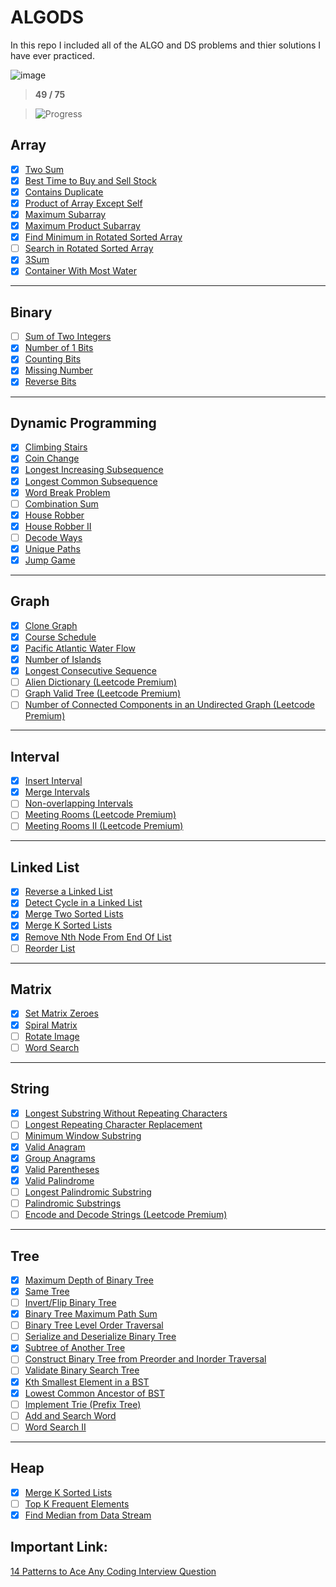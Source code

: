 # ALGODS
In this repo I included all of the ALGO and DS problems and thier solutions I have ever practiced.

![image](https://user-images.githubusercontent.com/18663295/115101892-3a168600-9f65-11eb-9c30-f3c89cf64dfb.png)

> __49 / 75__

> ![Progress](https://progress-bar.dev/65/?title=completed)
## Array

- [x] [Two Sum](https://leetcode.com/problems/two-sum/)
- [x] [Best Time to Buy and Sell Stock](https://leetcode.com/problems/best-time-to-buy-and-sell-stock/)
- [x] [Contains Duplicate](https://leetcode.com/problems/contains-duplicate/)
- [x] [Product of Array Except Self](https://leetcode.com/problems/product-of-array-except-self/)
- [x] [Maximum Subarray](https://leetcode.com/problems/maximum-subarray/)
- [x] [Maximum Product Subarray](https://leetcode.com/problems/maximum-product-subarray/)
- [x] [Find Minimum in Rotated Sorted Array](https://leetcode.com/problems/find-minimum-in-rotated-sorted-array/)
- [ ] [Search in Rotated Sorted Array](https://leetcode.com/problems/search-in-rotated-sorted-array/)
- [x] [3Sum](https://leetcode.com/problems/3sum/)
- [x] [Container With Most Water](https://leetcode.com/problems/container-with-most-water/)

---

## Binary

- [ ] [Sum of Two Integers](https://leetcode.com/problems/sum-of-two-integers/)
- [x] [Number of 1 Bits](https://leetcode.com/problems/number-of-1-bits/)
- [x] [Counting Bits](https://leetcode.com/problems/counting-bits/)
- [x] [Missing Number](https://leetcode.com/problems/missing-number/)
- [x] [Reverse Bits](https://leetcode.com/problems/reverse-bits/)

---

## Dynamic Programming

- [x] [Climbing Stairs](https://leetcode.com/problems/climbing-stairs/)
- [x] [Coin Change](https://leetcode.com/problems/coin-change/)
- [x] [Longest Increasing Subsequence](https://leetcode.com/problems/longest-increasing-subsequence/)
- [x] [Longest Common Subsequence](https://leetcode.com/problems/longest-common-subsequence/)
- [x] [Word Break Problem](https://leetcode.com/problems/word-break/)
- [ ] [Combination Sum](https://leetcode.com/problems/combination-sum-iv/)
- [x] [House Robber](https://leetcode.com/problems/house-robber/)
- [x] [House Robber II](https://leetcode.com/problems/house-robber-ii/)
- [ ] [Decode Ways](https://leetcode.com/problems/decode-ways/)
- [x] [Unique Paths](https://leetcode.com/problems/unique-paths/)
- [x] [Jump Game](https://leetcode.com/problems/jump-game/)

---

## Graph

- [x] [Clone Graph](https://leetcode.com/problems/clone-graph/)
- [x] [Course Schedule](https://leetcode.com/problems/course-schedule/)
- [x] [Pacific Atlantic Water Flow](https://leetcode.com/problems/pacific-atlantic-water-flow/)
- [x] [Number of Islands](https://leetcode.com/problems/number-of-islands/)
- [x] [Longest Consecutive Sequence](https://leetcode.com/problems/longest-consecutive-sequence/)
- [ ] [Alien Dictionary (Leetcode Premium)](https://leetcode.com/problems/alien-dictionary/)
- [ ] [Graph Valid Tree (Leetcode Premium)](https://leetcode.com/problems/graph-valid-tree/)
- [ ] [Number of Connected Components in an Undirected Graph (Leetcode Premium)](https://leetcode.com/problems/number-of-connected-components-in-an-undirected-graph/)

---

## Interval

- [x] [Insert Interval](https://leetcode.com/problems/insert-interval/)
- [x] [Merge Intervals](https://leetcode.com/problems/merge-intervals/)
- [ ] [Non-overlapping Intervals](https://leetcode.com/problems/non-overlapping-intervals/)
- [ ] [Meeting Rooms (Leetcode Premium)](https://leetcode.com/problems/meeting-rooms/)
- [ ] [Meeting Rooms II (Leetcode Premium)](https://leetcode.com/problems/meeting-rooms-ii/)

---

## Linked List

- [x] [Reverse a Linked List](https://leetcode.com/problems/reverse-linked-list/)
- [x] [Detect Cycle in a Linked List](https://leetcode.com/problems/linked-list-cycle/)
- [x] [Merge Two Sorted Lists](https://leetcode.com/problems/merge-two-sorted-lists/)
- [x] [Merge K Sorted Lists](https://leetcode.com/problems/merge-k-sorted-lists/)
- [x] [Remove Nth Node From End Of List](https://leetcode.com/problems/remove-nth-node-from-end-of-list/)
- [ ] [Reorder List](https://leetcode.com/problems/reorder-list/)

---

## Matrix

- [x] [Set Matrix Zeroes](https://leetcode.com/problems/set-matrix-zeroes/)
- [x] [Spiral Matrix](https://leetcode.com/problems/spiral-matrix/)
- [ ] [Rotate Image](https://leetcode.com/problems/rotate-image/)
- [ ] [Word Search](https://leetcode.com/problems/word-search/)

---

## String

- [x] [Longest Substring Without Repeating Characters](https://leetcode.com/problems/longest-substring-without-repeating-characters/)
- [ ] [Longest Repeating Character Replacement](https://leetcode.com/problems/longest-repeating-character-replacement/)
- [ ] [Minimum Window Substring](https://leetcode.com/problems/minimum-window-substring/)
- [x] [Valid Anagram](https://leetcode.com/problems/valid-anagram/)
- [x] [Group Anagrams](https://leetcode.com/problems/group-anagrams/)
- [x] [Valid Parentheses](https://leetcode.com/problems/valid-parentheses/)
- [x] [Valid Palindrome](https://leetcode.com/problems/valid-palindrome/)
- [ ] [Longest Palindromic Substring](https://leetcode.com/problems/longest-palindromic-substring/)
- [ ] [Palindromic Substrings](https://leetcode.com/problems/palindromic-substrings/)
- [ ] [Encode and Decode Strings (Leetcode Premium)](https://leetcode.com/problems/encode-and-decode-strings/)

---

## Tree
- [x] [Maximum Depth of Binary Tree](https://leetcode.com/problems/maximum-depth-of-binary-tree/)
- [x] [Same Tree](https://leetcode.com/problems/same-tree/)
- [ ] [Invert/Flip Binary Tree](https://leetcode.com/problems/invert-binary-tree/)
- [x] [Binary Tree Maximum Path Sum](https://leetcode.com/problems/binary-tree-maximum-path-sum/)
- [ ] [Binary Tree Level Order Traversal](https://leetcode.com/problems/binary-tree-level-order-traversal/)
- [ ] [Serialize and Deserialize Binary Tree](https://leetcode.com/problems/serialize-and-deserialize-binary-tree/)
- [x] [Subtree of Another Tree](https://leetcode.com/problems/subtree-of-another-tree/)
- [ ] [Construct Binary Tree from Preorder and Inorder Traversal](https://leetcode.com/problems/construct-binary-tree-from-preorder-and-inorder-traversal/)
- [ ] [Validate Binary Search Tree](https://leetcode.com/problems/validate-binary-search-tree/)
- [x] [Kth Smallest Element in a BST](https://leetcode.com/problems/kth-smallest-element-in-a-bst/)
- [x] [Lowest Common Ancestor of BST](https://leetcode.com/problems/lowest-common-ancestor-of-a-binary-search-tree/)
- [ ] [Implement Trie (Prefix Tree)](https://leetcode.com/problems/implement-trie-prefix-tree/)
- [ ] [Add and Search Word](https://leetcode.com/problems/add-and-search-word-data-structure-design/)
- [ ] [Word Search II](https://leetcode.com/problems/word-search-ii/)

---

## Heap

- [x] [Merge K Sorted Lists](https://leetcode.com/problems/merge-k-sorted-lists/)
- [ ] [Top K Frequent Elements](https://leetcode.com/problems/top-k-frequent-elements/)
- [x] [Find Median from Data Stream](https://leetcode.com/problems/find-median-from-data-stream/)

## Important Link:
[14 Patterns to Ace Any Coding Interview Question](https://hackernoon.com/14-patterns-to-ace-any-coding-interview-question-c5bb3357f6ed)